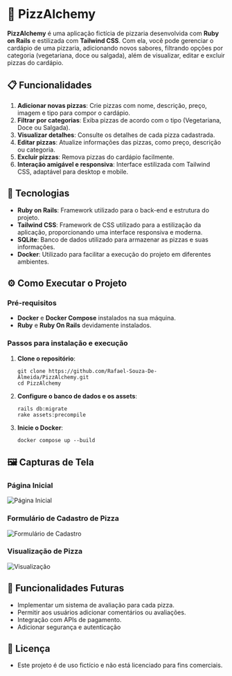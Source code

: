 # 🍕 PizzAlchemy

**PizzAlchemy** é uma aplicação fictícia de pizzaria desenvolvida com **Ruby on Rails** e estilizada com **Tailwind CSS**. Com ela, você pode gerenciar o cardápio de uma pizzaria, adicionando novos sabores, filtrando opções por categoria (vegetariana, doce ou salgada), além de visualizar, editar e excluir pizzas do cardápio.

## 📋 Funcionalidades

1. **Adicionar novas pizzas**: Crie pizzas com nome, descrição, preço, imagem e tipo para compor o cardápio.
2. **Filtrar por categorias**: Exiba pizzas de acordo com o tipo (Vegetariana, Doce ou Salgada).
3. **Visualizar detalhes**: Consulte os detalhes de cada pizza cadastrada.
4. **Editar pizzas**: Atualize informações das pizzas, como preço, descrição ou categoria.
5. **Excluir pizzas**: Remova pizzas do cardápio facilmente.
6. **Interação amigável e responsiva**: Interface estilizada com Tailwind CSS, adaptável para desktop e mobile.

## 🚀 Tecnologias

- **Ruby on Rails**: Framework utilizado para o back-end e estrutura do projeto.
- **Tailwind CSS**: Framework de CSS utilizado para a estilização da aplicação, proporcionando uma interface responsiva e moderna.
- **SQLite**: Banco de dados utilizado para armazenar as pizzas e suas informações.
- **Docker**: Utilizado para facilitar a execução do projeto em diferentes ambientes.

## ⚙️ Como Executar o Projeto

### Pré-requisitos

- **Docker** e **Docker Compose** instalados na sua máquina.
- **Ruby** e **Ruby On Rails** devidamente instalados.

### Passos para instalação e execução

1. **Clone o repositório**:

   ```
   git clone https://github.com/Rafael-Souza-De-Almeida/PizzAlchemy.git
   cd PizzAlchemy
   ```

2. **Configure o banco de dados e os assets**:
   ```
   rails db:migrate
   rake assets:precompile
   ```
3. **Inicie o Docker**:
   ```
   docker compose up --build
   ```

## 🖼️ Capturas de Tela

### Página Inicial

![Página Inicial](https://github.com/user-attachments/assets/d7387472-23ae-44fc-943f-d27ffce20209)

### Formulário de Cadastro de Pizza

![Formulário de Cadastro](https://github.com/user-attachments/assets/bff7d012-006c-43ae-bf38-51a5fffc6198)

### Visualização de Pizza

![Visualização](https://github.com/user-attachments/assets/2261a418-cdcb-40aa-8218-2e84ae312bf1)

## 🔄 Funcionalidades Futuras

- Implementar um sistema de avaliação para cada pizza.
- Permitir aos usuários adicionar comentários ou avaliações.
- Integração com APIs de pagamento.
- Adicionar segurança e autenticação

## 📄 Licença

- Este projeto é de uso fictício e não está licenciado para fins comerciais.
